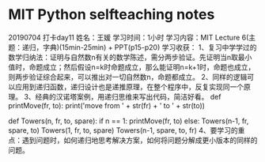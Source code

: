 # MIT Python selfteaching notes
20190704 打卡day11
姓名：王媛
学习时间：1小时
学习内容：MIT Lecture 6(主题：递归，字典)(15min-25min) + PPT(p15-p20)
学习收获：
1、复习中学学过的数学归纳法：证明与自然数n有关的数学陈述，需分两步验证。先证明当n取最小值时，命题成立；然后假设n=k时命题成立，那么能证明n=k+1时，命题也成立，则两步验证综合起来，可以推出对一切自然数n，命题都成立。
2、同样的逻辑可以应用到递归函数，递归设计也是递推原理，在整个程序中，反复实现同一个原理。
3、经典的汉诺塔案例，用递归思维来写出代码，简洁好看。
def printMove(fr, to):
      print('move from ' + str(fr) + ' to ' + str(to))

def Towers(n, fr, to, spare):
    if n == 1:
        printMove(fr, to)
    else:
        Towers(n-1, fr, spare, to)
        Towers(1, fr, to, spare)
        Towers(n-1, spare, to, fr)
4、要学习的重点：遇到问题时，如何递归地思考解决方案，如何将问题分解成更小版本的同样的问题。
